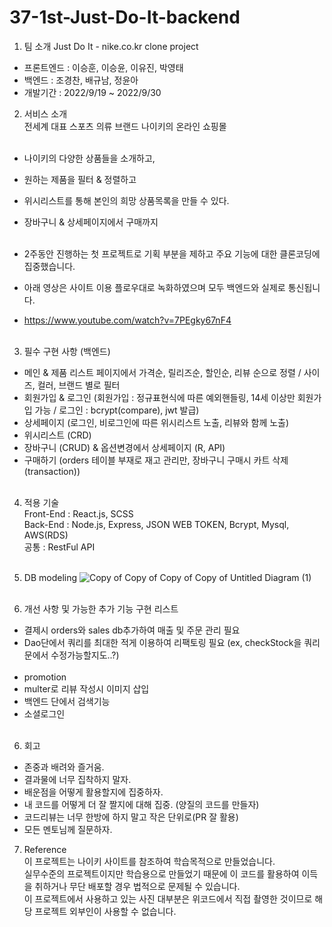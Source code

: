 # 37-1st-Just-Do-It-backend

1. 팀 소개
Just Do It - nike.co.kr clone project

  - 프론트엔드 : 이승훈, 이승윤, 이유진, 박영태<br>
  - 백엔드 : 조경찬, 배규남, 정윤아<br>
  - 개발기간 : 2022/9/19 ~ 2022/9/30

2. 서비스 소개<br>
  전세계 대표 스포츠 의류 브랜드 나이키의 온라인 쇼핑몰<br><br>

  - 나이키의 다양한 상품들을 소개하고,
  - 원하는 제품을 필터 & 정렬하고
  - 위시리스트를 통해 본인의 희망 상품목록을 만들 수 있다.
  - 장바구니 & 상세페이지에서 구매까지<br><br>
  
  - 2주동안 진행하는 첫 프로젝트로 기획 부분을 제하고 주요 기능에 대한 클론코딩에 집중했습니다.
  - 아래 영상은 사이트 이용 플로우대로 녹화하였으며 모두 백엔드와 실제로 통신됩니다.
  - https://www.youtube.com/watch?v=7PEgky67nF4<br><br>
  
3. 필수 구현 사항 (백엔드)<br>
  - 메인 & 제품 리스트 페이지에서 가격순, 릴리즈순, 할인순, 리뷰 순으로 정렬 / 사이즈, 컬러, 브랜드 별로 필터<br>
  - 회원가입 & 로그인 (회원가입 : 정규표현식에 따른 예외핸들링, 14세 이상만 회원가입 가능 / 로그인 : bcrypt(compare), jwt 발급)<br>
  - 상세페이지 (로그인, 비로그인에 따른 위시리스트 노출, 리뷰와 함께 노출)<br>
  - 위시리스트 (CRD)<br>
  - 장바구니 (CRUD) & 옵션변경에서 상세페이지 (R, API)<br>
  - 구매하기 (orders 테이블 부재로 재고 관리만, 장바구니 구매시 카트 삭제(transaction))<br><br>
  
4. 적용 기술<br>
Front-End : React.js, SCSS<br>
Back-End : Node.js, Express, JSON WEB TOKEN, Bcrypt, Mysql, AWS(RDS)<br>
공통 : RestFul API<br><br>
  
5. DB modeling
![Copy of Copy of Copy of Copy of Untitled Diagram (1)](https://user-images.githubusercontent.com/105476777/193579993-ae2b0068-7215-4f86-828c-a29bdb280efe.png)
<br><br>

5. 개선 사항 및 가능한 추가 기능 구현 리스트<br>
  - 결제시 orders와 sales db추가하여 매출 및 주문 관리 필요<br>
  - Dao단에서 쿼리를 최대한 적게 이용하여 리팩토링 필요 (ex, checkStock을 쿼리문에서 수정가능할지도..?)<br><br>
  - promotion<br>
  - multer로 리뷰 작성시 이미지 삽입<br>
  - 백엔드 단에서 검색기능<br>
  - 소셜로그인<br><br>
   
6. 회고<br>
  - 존중과 배려와 즐거움.<br>
  - 결과물에 너무 집착하지 말자.<br>
  - 배운점을 어떻게 활용할지에 집중하자.<br>
  - 내 코드를 어떻게 더 잘 짤지에 대해 집중. (양질의 코드를 만들자)<br>
  - 코드리뷰는 너무 한방에 하지 말고 작은 단위로(PR 잘 활용)<br>
  - 모든 멘토님께 질문하자.<br>

7. Reference<br>
이 프로젝트는 나이키 사이트를 참조하여 학습목적으로 만들었습니다.<br>
실무수준의 프로젝트이지만 학습용으로 만들었기 때문에 이 코드를 활용하여 이득을 취하거나 무단 배포할 경우 법적으로 문제될 수 있습니다.<br>
이 프로젝트에서 사용하고 있는 사진 대부분은 위코드에서 직접 촬영한 것이므로 해당 프로젝트 외부인이 사용할 수 없습니다.<br>
